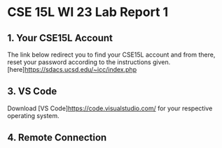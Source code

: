 # CSE 15L WI 23 Lab Report 1
## 1. Your CSE15L Account
The link below redirect you to find your CSE15L account and from there, reset your password according to the instructions given.
 [here]https://sdacs.ucsd.edu/~icc/index.php

## 3. VS Code
Download [VS Code]https://code.visualstudio.com/ for your respective operating system.

## 4. Remote Connection
